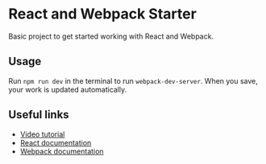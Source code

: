# React and Webpack Starter

Basic project to get started working with React and Webpack. 

## Usage

Run `npm run dev` in the terminal to run `webpack-dev-server`. When you save, your work is updated automatically.

## Useful links
* [Video tutorial](https://www.youtube.com/watch?v=MhkGQAoc7bc&list=PLoYCgNOIyGABj2GQSlDRjgvXtqfDxKm5b)
* [React documentation](https://reactjs.org/docs/hello-world.html)
* [Webpack documentation](https://webpack.js.org/concepts/)
